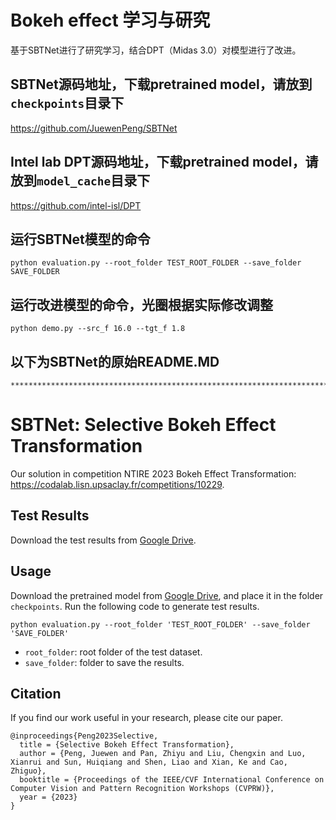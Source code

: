 # Bokeh effect 学习与研究

基于SBTNet进行了研究学习，结合DPT（Midas 3.0）对模型进行了改进。

## SBTNet源码地址，下载pretrained model，请放到`checkpoints`目录下

https://github.com/JuewenPeng/SBTNet

## Intel lab DPT源码地址，下载pretrained model，请放到`model_cache`目录下

https://github.com/intel-isl/DPT


## 运行SBTNet模型的命令
```
python evaluation.py --root_folder TEST_ROOT_FOLDER --save_folder SAVE_FOLDER
```
## 运行改进模型的命令，光圈根据实际修改调整
```
python demo.py --src_f 16.0 --tgt_f 1.8
```

## 以下为SBTNet的原始README.MD
```
*************************************************************************************
```


# SBTNet: Selective Bokeh Effect Transformation

Our solution in competition NTIRE 2023 Bokeh Effect Transformation: https://codalab.lisn.upsaclay.fr/competitions/10229.

<!-- ## News -->
<!-- - *2023/3/29:* Update the test results and the pretrained model (**disable AlphaNet while testing real-world images**). -->

## Test Results
Download the test results from [Google Drive](https://drive.google.com/drive/folders/1ZTwTKC-NOEPne38cWRrrzweHBbZNItFB?usp=share_link).

## Usage
Download the pretrained model from [Google Drive](https://drive.google.com/drive/folders/1ZTwTKC-NOEPne38cWRrrzweHBbZNItFB?usp=share_link), and place it in the folder `checkpoints`. 
Run the following code to generate test results.
```
python evaluation.py --root_folder 'TEST_ROOT_FOLDER' --save_folder 'SAVE_FOLDER'
```
- `root_folder`:  root folder of the test dataset.
- `save_folder`: folder to save the results.

## Citation
If you find our work useful in your research, please cite our paper.
```
@inproceedings{Peng2023Selective,
  title = {Selective Bokeh Effect Transformation},
  author = {Peng, Juewen and Pan, Zhiyu and Liu, Chengxin and Luo, Xianrui and Sun, Huiqiang and Shen, Liao and Xian, Ke and Cao, Zhiguo},
  booktitle = {Proceedings of the IEEE/CVF International Conference on Computer Vision and Pattern Recognition Workshops (CVPRW)},
  year = {2023}
}
```
